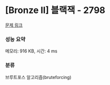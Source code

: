 # [Bronze II] 블랙잭 - 2798 

[문제 링크](https://www.acmicpc.net/problem/2798) 

### 성능 요약

메모리: 916 KB, 시간: 4 ms

### 분류

브루트포스 알고리즘(bruteforcing)

